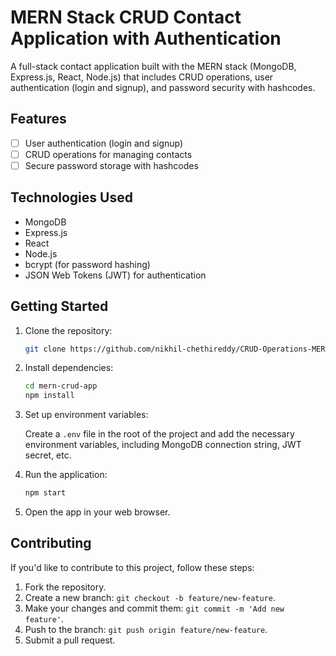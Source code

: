 # MERN Stack CRUD Contact Application with Authentication

A full-stack contact application built with the MERN stack (MongoDB, Express.js, React, Node.js) that includes CRUD operations, user authentication (login and signup), and password security with hashcodes.

## Features

- [ ] User authentication (login and signup)
- [ ] CRUD operations for managing contacts
- [ ] Secure password storage with hashcodes

## Technologies Used

- MongoDB
- Express.js
- React
- Node.js
- bcrypt (for password hashing)
- JSON Web Tokens (JWT) for authentication

## Getting Started

1. Clone the repository:

    ```bash
    git clone https://github.com/nikhil-chethireddy/CRUD-Operations-MERN-Stack.git
    ```

2. Install dependencies:

    ```bash
    cd mern-crud-app
    npm install
    ```

3. Set up environment variables:

    Create a `.env` file in the root of the project and add the necessary environment variables, including MongoDB connection string, JWT secret, etc.

4. Run the application:

    ```bash
    npm start
    ```

5. Open the app in your web browser.


## Contributing

If you'd like to contribute to this project, follow these steps:

1. Fork the repository.
2. Create a new branch: `git checkout -b feature/new-feature`.
3. Make your changes and commit them: `git commit -m 'Add new feature'`.
4. Push to the branch: `git push origin feature/new-feature`.
5. Submit a pull request.



